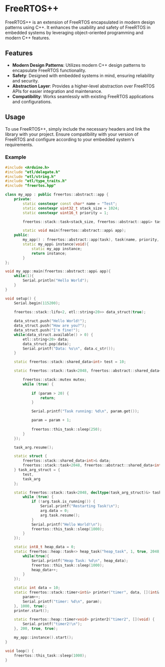 # FreeRTOS++

FreeRTOS++ is an extension of FreeRTOS encapsulated in modern design patterns using C++. It enhances the usability and safety of FreeRTOS in embedded systems by leveraging object-oriented programming and modern C++ features.

## Features

- **Modern Design Patterns**: Utilizes modern C++ design patterns to encapsulate FreeRTOS functionality.
- **Safety**: Designed with embedded systems in mind, ensuring reliability and security.
- **Abstraction Layer**: Provides a higher-level abstraction over FreeRTOS APIs for easier integration and maintenance.
- **Compatibility**: Works seamlessly with existing FreeRTOS applications and configurations.
  
## Usage

To use FreeRTOS++, simply include the necessary headers and link the library with your project. Ensure compatibility with your version of FreeRTOS and configure according to your embedded system's requirements.

### Example

```cpp
#include <Arduino.h>
#include "etl/delegate.h"
#include "etl/string.h"
#include "etl/type_traits.h"
#include "freertos.hpp"

class my_app : public freertos::abstract::app {
    private:
        static constexpr const char* name = "Test";
        static constexpr uint32_t stack_size = 1024;
        static constexpr uint16_t priority = 1;

        freertos::stack::task<stack_size, freertos::abstract::app&> task;

        static void main(freertos::abstract::app& app);
    public:
        my_app() : freertos::abstract::app(task), task(name, priority, false, *this, my_app::main) {}
        static my_app& instance(void){
            static my_app instance;
            return instance;
        }
};

void my_app::main(freertos::abstract::app& app){
    while(1){
        Serial.println("Hello World");
    }
}

void setup() {
    Serial.begin(115200);

    freertos::stack::lifo<2, etl::string<20>> data_struct(true);
    
    data_struct.push("Hello World!");
    data_struct.push("How are you?");
    data_struct.push("I'm fine!");
    while(data_struct.available() > 0) {
        etl::string<20> data;
        data_struct.pop(data);
        Serial.printf("Data: %s\n", data.c_str());
    }

    static freertos::stack::shared_data<int> test = 10;

    static freertos::stack::task<2048, freertos::abstract::shared_data<int>&> task_arg("task_arg", 1, false, test, [](freertos::abstract::shared_data<int>& param) {

        freertos::stack::mutex mutex;
        while (true) {
            
            if (param > 20) {
                return;
            }

            Serial.printf("Task running: %d\n", param.get());

            param = param + 1;
            
            freertos::this_task::sleep(250);
        }
    });

    task_arg.resume();

    static struct {
        freertos::stack::shared_data<int>& data;
        freertos::stack::task<2048, freertos::abstract::shared_data<int>&>& task;
    } task_arg_struct = {
        test, 
        task_arg
    };

    static freertos::stack::task<2048, decltype(task_arg_struct)&> task("task", 1, true, task_arg_struct, [](decltype(task_arg_struct)& arg) {
        while (true) {
            if (!arg.task.is_running()) {
                Serial.printf("Restarting Task!\n");
                arg.data = 0;
                arg.task.resume();
            }
            Serial.printf("Hello World!\n");
            freertos::this_task::sleep(1000);
        }
    });

    static int8_t heap_data = 0;
    static freertos::heap::task<> heap_task("heap_task", 1, true, 2048, [&]() {
        while(true){
            Serial.printf("Heap Task: %d\n", heap_data);
            freertos::this_task::sleep(1000);
            heap_data++;
        }
    });

    static int data = 10;
    static freertos::stack::timer<int&> printer("timer", data, [](int& param) {
        param++;
        Serial.printf("timer: %d\n", param);
    }, 1000, true);
    printer.start();

    static freertos::heap::timer<void> printer2("timer2", [](void) {
        Serial.printf("timer2!\n");
    }, 200, true, true);

    my_app::instance().start();
}

void loop() {
    freertos::this_task::sleep(1000);
}
